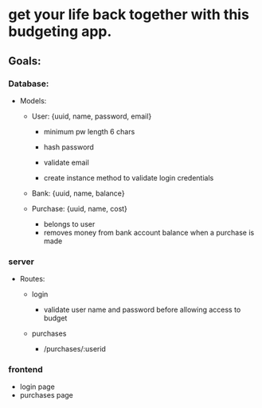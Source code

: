 # get your life back together with this budgeting app.

## Goals:

### Database:

- Models:

  - User: {uuid, name, password, email}

    - minimum pw length 6 chars
    - hash password
    - validate email

    - create instance method to validate login credentials

  - Bank: {uuid, name, balance}

  - Purchase: {uuid, name, cost}
    - belongs to user
    - removes money from bank account balance when a purchase is made

### server

- Routes:

  - login
    - validate user name and password before allowing access to budget
  - purchases

    - /purchases/:userid

### frontend

- login page
- purchases page
